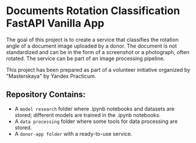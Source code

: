 # Documents Rotation Classification FastAPI Vanilla App

The goal of this project is to create a service that classifies the rotation angle of a document image uploaded by a donor. The document is not standardized and can be in the form of a screenshot or a photograph, often rotated. The service can be part of an image processing pipeline.

This project has been prepared as part of a volunteer initiative organized by "Masterskaya" by Yandex Practicum.

## Repository Contains:
* A `model research` folder where .ipynb notebooks and datasets are stored; different models are trained in the .ipynb notebooks.
* A `data processing` folder where some tools for data processing are stored.
* A `donor-app folder` with a ready-to-use service.
